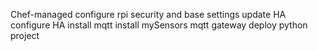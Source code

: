 Chef-managed
configure rpi security and base settings
update HA
configure HA
install mqtt
install mySensors mqtt gateway
deploy python project